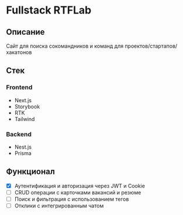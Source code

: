 # Fullstack RTFLab

## Описание
Сайт для поиска сокомандников и команд для проектов/стартапов/хакатонов

## Стек
### Frontend
- Next.js
- Storybook
- RTK
- Tailwind
### Backend
- Nest.js
- Prisma

## Функционал
- [x] Аутентификация и авторизация через JWT и Cookie
- [ ] CRUD операции с карточками вакансий и резюме
- [ ] Поиск и фильтрация с использованием тегов
- [ ] Отклики с интегрированным чатом
